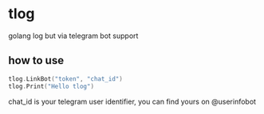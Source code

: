 # tlog
golang log but via telegram bot support

## how to use
```go
tlog.LinkBot("token", "chat_id")
tlog.Print("Hello tlog")
```
chat_id is your telegram user identifier, you can find yours on @userinfobot
